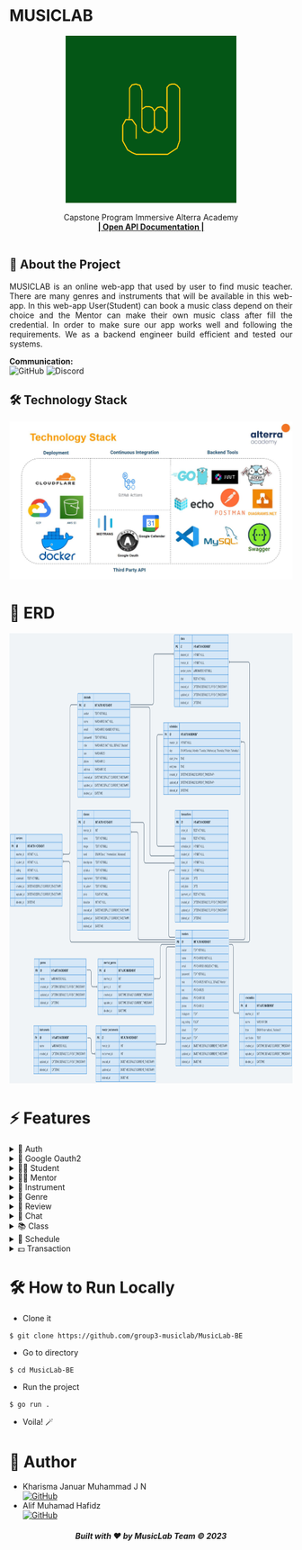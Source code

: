 # MUSICLAB

<div align="center">
  <a href="https://github.com/orgs/group3-musiclab/repositories">
    <img src="logo.jpg" width="304" height="297">
  </a>

  <p align="center">
    Capstone Program Immersive Alterra Academy
    <br />
    <a href="https://app.swaggerhub.com/apis-docs/KHARISMAJANUAR/MusicLab-API/1.0.0"><strong>| Open API Documentation |</strong></a>
    <br />
    <br />
  </p>
</div>

## 📑 About the Project

<p align="justify">MUSICLAB is an online web-app that used by user to find music teacher. There are many genres and instruments that will be available in this web-app. In this web-app User(Student) can book a music class depend on their choice and the Mentor can make their own music class after fill the credential. In order to make sure our app works well and following the requirements. We as a backend engineer build efficient and tested our systems.</p>

**Communication:**  
![GitHub](https://img.shields.io/badge/github%20Project-%23121011.svg?style=for-the-badge&logo=github&logoColor=white)
![Discord](https://img.shields.io/badge/Discord-%237289DA.svg?style=for-the-badge&logo=discord&logoColor=white)

## 🛠 Technology Stack

<div align="center">
<img src="tech_stack.JPG ">
  </div>

# 🔗 ERD

<div align="center">
<img src="ERD_MusicLab@2x.png" width="800" height="800">
  </div>

# ⚡ Features

<details>
  <summary>🎫 Auth</summary>
  
| Method      | Endpoint            | Params      |q-Params            | JWT Token   | Function                                |
| ----------- | ------------------- | ----------- |--------------------| ----------- | --------------------------------------- |
| POST        | /register           | -           |-                   | NO         | Register a new User                |
| POST        | /login      | -           |-                   | NO         | Login to the system        |
  
</details>

<details>
  <summary>🎫 Google Oauth2</summary>
  
| Method      | Endpoint            | Params      |q-Params            | JWT Token   | Function                                |
| ----------- | ------------------- | ----------- |--------------------| ----------- | --------------------------------------- |
| POST        | /login/oauth           | -           |-                   | NO         | Login with google               |
| POST        | /oauth/create-event     | -           |-                   | NO         | Make event in google calender       |
  
</details>

<details>
  <summary>👨‍💼 Student</summary>
  
| Method      | Endpoint            | Params      |q-Params            | JWT Token   | Function                                |
| ----------- | ------------------- | ----------- |--------------------| ----------- | --------------------------------------- |
| GET        | /students/profile          | -           |-                   | YES         | Show Student Profile                 |
| PUT        | /students       | -           |-                   | YES         | Update Student Profile         |
| PUT        | /students/password             | -           |-                   | YES          | Update Student Password                    |
| DELETE         | /students          | -           |-                   | YES         | Deactivate Student                   |
  
</details>

<details>
  <summary>👩‍🏫 Mentor</summary>
  
| Method      | Endpoint            | Params      |q-Params            | JWT Token   | Function                                |
| ----------- | ------------------- | ----------- |--------------------| ----------- | --------------------------------------- |
| GET        | /mentors          | -           |name, genre, instrument, rating, qualification                  | NO        | Show All Mentor List   |
| GET        | /mentors/topweek       | -           |-                   | NO         | Show Top Week Mentor by Rating         |
| POST        | /mentors/credentials             | -           |-                   | YES          | Post Mentor Credential                    |
| GET         | /mentors/{mentor_id}          | mentor_id           |-                   | NO         | Show Detail Mentor                  |
| GET         | /mentors/profile          | -|-                   |YES         | Show Mentor Profile                  |
| PUT         | /mentors         | -           |-                   | YES         | Update Mentor Profile                 |
| PUT         | /mentors/password          | -           |-                   | YES         | Update Mentor Password                  |
| DELETE         | /mentors          | -           |-                   | YES         | Deactivate Mentor                   |
</details>

<details>
  <summary>🎸 Instrument</summary>
  
| Method      | Endpoint            | Params      |q-Params            | JWT Token   | Function                                |
| ----------- | ------------------- | ----------- |--------------------| ----------- | --------------------------------------- |
| GET        | /instruments          | -           |-                  | NO        | Show All Instrument List  |
| POST        | /mentors/instruments       | -           |-                   | YES         | Post Mentor Instrument         |
| GET        | /mentors/{mentor_id}/instruments            | mentor_id            |-                   | NO   | Show All Mentor Instrument by Mentor ID|
| DELETE         | /mentors/instruments/{instrument_id} | instrument_id      |-                   | YES        | Delete Mentor Instrument                 |
</details>

<details>
  <summary>🎵 Genre</summary>
  
| Method      | Endpoint            | Params      |q-Params            | JWT Token   | Function                                |
| ----------- | ------------------- | ----------- |--------------------| ----------- | --------------------------------------- |
| GET        | /genres          | -           |-                  | NO        | Show All Genre List  |
| POST        | /mentors/genres       | -           |-                   | YES         | Post Mentor Genre         |
| GET        | /mentors/{mentor_id}/genres            | mentor_id            |-                   | NO   | Show All Mentor Genre by Mentor ID|
| DELETE         | /mentors/genres/{genre_id} | genre_id      |-                   | YES        | Delete Mentor Genre                 |
</details>

<details>
  <summary>📃 Review</summary>
  
| Method      | Endpoint            | Params      |q-Params            | JWT Token   | Function                                |
| ----------- | ------------------- | ----------- |--------------------| ----------- | --------------------------------------- |
| POST        | /mentors/{mentor_id}/reviews       | mentor_id           |-                   | YES         | Make a Review in Mentor Class        |
| GET        | /mentors/{mentor_id}/reviews            | mentor_id            |-                   | NO   | Show All Mentor Mentor Review by Mentor ID|
</details>

<details>
  <summary>💬 Chat</summary>
  
| Method      | Endpoint            | Params      |q-Params            | JWT Token   | Function                                |
| ----------- | ------------------- | ----------- |--------------------| ----------- | --------------------------------------- |
| POST        | /chats       | -           |-                   | YES         | Send a Message        |
| GET        | /chats            | -            |student_id, mentor_id                  | YES   | GET a Chat by student_id or mentor_id|
  | GET        | /inbox            | -            |-                | YES   | Show All Chat List|
</details>

<details>
  <summary>📚 Class</summary>
  
| Method      | Endpoint            | Params      |q-Params            | JWT Token   | Function                                |
| ----------- | ------------------- | ----------- |--------------------| ----------- | --------------------------------------- |
| POST        | /mentors/class          | -           |-                  | YES        | Make a Class |
| GET        | /mentors/{mentor_id}/class        | mentor_id          |-                   | YES         | Get All Mentor Class by Mentor ID         |
| GET        | /class/{class_id}          | class_id            |-                   | YES   | Show Mentor Class Detail|
  | PUT        | /class/{class_id}          | class_id            |-                   | YES   | Update Mentor Class|
| DELETE         | /class/{class_id} | class_id      |-                   | YES        | Delete Mentor Class                 |
</details>

<details>
  <summary>📆 Schedule</summary>
  
| Method      | Endpoint            | Params      |q-Params            | JWT Token   | Function                                |
| ----------- | ------------------- | ----------- |--------------------| ----------- | --------------------------------------- |
| POST        | /mentors/schedules          | -           |-                  | YES        | Make a Class Schedule|
| GET        | /mentors/{mentor_id}/schedules        | mentor_id          |-                   | YES         | Get All Mentor Schedule by Mentor ID  |
| POST        | /schedules/{schedule_id}          | schedule_id            |-                   | YES   | Check Schedule Availability|
| DELETE         | /schedules/{schedule_id} | schedule_id      |-                   | YES        | Delete Mentor Class Schedule                 |
</details>

<details>
  <summary>💵 Transaction</summary>
  
| Method      | Endpoint            | Params      |q-Params            | JWT Token   | Function                                |
| ----------- | ------------------- | ----------- |--------------------| ----------- | --------------------------------------- |
| POST        | /transactions         | -           |-                  | YES        | Make a Transaction|
| GET        | /mentors/transactions       | -          |-                   | YES         | Get All Mentor Transaction  |
| GET        | /students/transactions       | -          |-                   | YES         | Get All Student Transaction  |
</details>

# 🛠️ How to Run Locally

- Clone it

```
$ git clone https://github.com/group3-musiclab/MusicLab-BE
```

- Go to directory

```
$ cd MusicLab-BE
```

- Run the project

```
$ go run .
```

- Voila! 🪄

# 🤖 Author

- Kharisma Januar Muhammad J N <br> [![GitHub](https://img.shields.io/badge/Kharisma-%23121011.svg?style=for-the-badge&logo=github&logoColor=white)](https://github.com/kharismajanuar)
- Alif Muhamad Hafidz <br> [![GitHub](https://img.shields.io/badge/Alif-%23121011.svg?style=for-the-badge&logo=github&logoColor=white)](https://github.com/AlifMuhamadHafidz)

<h5>
<p align="center">Built with ❤️ by MusicLab Team ©️ 2023</p>
</h5>
